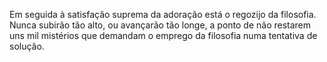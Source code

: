 ﻿Em seguida à satisfação suprema da adoração está o regozijo da filosofia. Nunca subirão tão alto, ou avançarão tão longe, a ponto de não restarem uns mil mistérios que demandam o emprego da filosofia  numa tentativa de solução.
